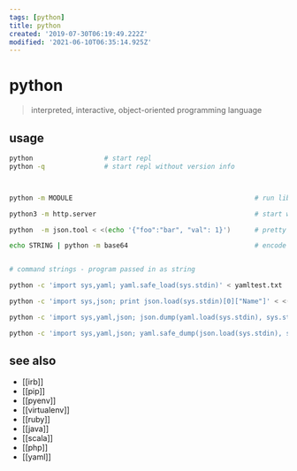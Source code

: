 ```yaml
---
tags: [python]
title: python
created: '2019-07-30T06:19:49.222Z'
modified: '2021-06-10T06:35:14.925Z'
---
```


# python

> interpreted, interactive, object-oriented programming language

## usage

```sh
python                  # start repl
python -q               # start repl without version info



python -m MODULE                                              # run library module as a script

python3 -m http.server                                        # start web server

python  -m json.tool < <(echo '{"foo":"bar", "val": 1}')      # pretty print json

echo STRING | python -m base64                                # encode STRING


# command strings - program passed in as string

python -c 'import sys,yaml; yaml.safe_load(sys.stdin)' < yamltest.txt     # validate yaml

python -c 'import sys,json; print json.load(sys.stdin)[0]["Name"]' < <(docker network inspect terraform_default)

python -c 'import sys,yaml,json; json.dump(yaml.load(sys.stdin), sys.stdout, indent=4)' < IN_YAML > OUT_JSON

python -c 'import sys,yaml,json; yaml.safe_dump(json.load(sys.stdin), sys.stdout, default_flow_style=False)' < IN_JSON > OUT_YAML
```

## see also
- [[irb]]
- [[pip]]
- [[pyenv]]
- [[virtualenv]]
- [[ruby]]
- [[java]]
- [[scala]]
- [[php]]
- [[yaml]]
